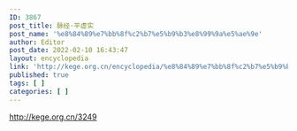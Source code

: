 ```yaml
---
ID: 3867
post_title: 脉经·平虚实
post_name: '%e8%84%89%e7%bb%8f%c2%b7%e5%b9%b3%e8%99%9a%e5%ae%9e'
author: Editor
post_date: 2022-02-10 16:43:47
layout: encyclopedia
link: 'http://kege.org.cn/encyclopedia/%e8%84%89%e7%bb%8f%c2%b7%e5%b9%b3%e8%99%9a%e5%ae%9e'
published: true
tags: [ ]
categories: [ ]
---
```

http://kege.org.cn/3249